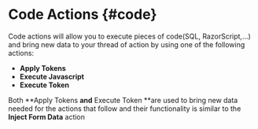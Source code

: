 # Code Actions {#code}

Code actions will allow you to execute pieces of code\(SQL, RazorScript,...\) and bring new data to your thread of action by using one of the following actions:

* **Apply Tokens**
* **Execute Javascript**
* **Execute Token**

Both **Apply Tokens **and** Execute Token **are used to bring new data needed for the actions that follow and their functionality is similar to the **Inject Form Data** action



